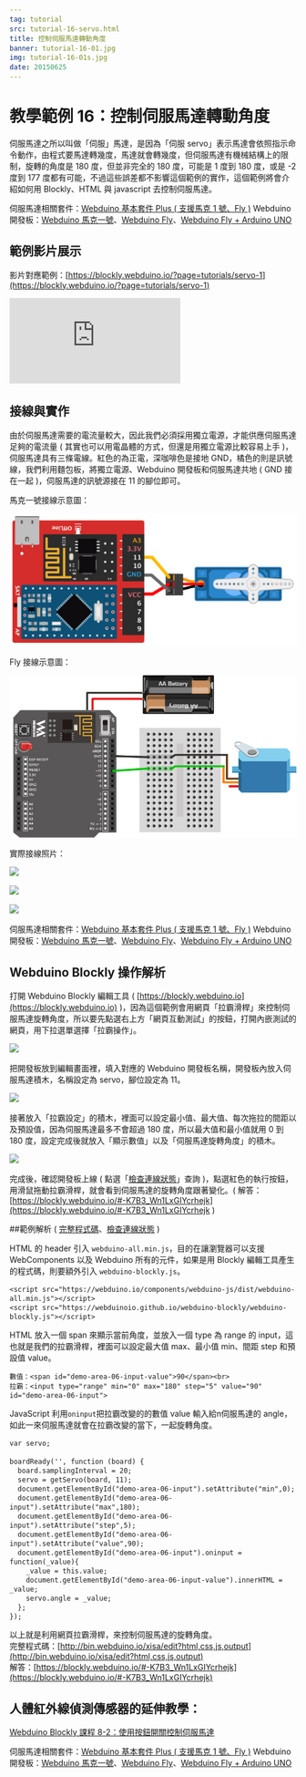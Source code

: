 ```yaml
---
tag: tutorial
src: tutorial-16-servo.html
title: 控制伺服馬達轉動角度
banner: tutorial-16-01.jpg
img: tutorial-16-01s.jpg
date: 20150625
---
```


<!-- @@master  = ../../_layout.html-->

<!-- @@block  =  meta-->

<title>教學範例 16：控制伺服馬達轉動角度 :::: Webduino = Web × Arduino</title>

<meta name="description" content="人體紅外線偵測傳感器 ( PIR ) 可以偵測紅外線的反應變化，當接收到人體發射的紅外線，就會觸發相對應的動作，這個範例利用 Webduino，在人體紅外線傳感器接收到訊號時，觸發網頁的燈泡亮起，同時也讓 LED 燈發光。">

<meta itemprop="description" content="人體紅外線偵測傳感器 ( PIR ) 可以偵測紅外線的反應變化，當接收到人體發射的紅外線，就會觸發相對應的動作，這個範例利用 Webduino，在人體紅外線傳感器接收到訊號時，觸發網頁的燈泡亮起，同時也讓 LED 燈發光。">

<meta property="og:description" content="人體紅外線偵測傳感器 ( PIR ) 可以偵測紅外線的反應變化，當接收到人體發射的紅外線，就會觸發相對應的動作，這個範例利用 Webduino，在人體紅外線傳感器接收到訊號時，觸發網頁的燈泡亮起，同時也讓 LED 燈發光。">

<meta property="og:title" content="教學範例 16：控制伺服馬達轉動角度" >

<meta property="og:url" content="https://webduino.io/tutorials/tutorial-16-servo.html">

<meta property="og:image" content="https://webduino.io/img/tutorials/tutorial-16-01s.jpg">

<meta itemprop="image" content="https://webduino.io/img/tutorials/tutorial-16-01s.jpg">

<include src="../_include-tutorials.html"></include>

<!-- @@close-->

<!-- @@block  =  preAndNext-->

<include src="../_include-tutorials-content.html"></include>

<!-- @@close-->

<!-- @@block  =  tutorials-->

# 教學範例 16：控制伺服馬達轉動角度

伺服馬達之所以叫做「伺服」馬達，是因為「伺服 servo」表示馬達會依照指示命令動作，由程式要馬達轉幾度，馬達就會轉幾度，但伺服馬達有機械結構上的限制，旋轉的角度是 180 度，但並非完全的 180 度，可能是 1 度到 180 度，或是 -2 度到 177 度都有可能，不過這些誤差都不影響這個範例的實作，這個範例將會介紹如何用 Blockly、HTML 與 javascript 去控制伺服馬達。

<div class="buy-this">
	<span>伺服馬達相關套件：<a href="https://webduino.io/buy/webduino-package-plus.html" target="_blank">Webduino 基本套件 Plus ( 支援馬克 1 號、Fly )</a></span>
	<span>Webduino 開發板：<a href="https://webduino.io/buy/component-webduino-v1.html" target="_blank">Webduino 馬克一號</a>、<a href="https://webduino.io/buy/component-webduino-fly.html" target="_blank">Webduino Fly</a>、<a href="https://webduino.io/buy/component-webduino-uno-fly.html" target="_blank">Webduino Fly + Arduino UNO</a></span>
</div>

## 範例影片展示

影片對應範例：[https://blockly.webduino.io/?page=tutorials/servo-1](https://blockly.webduino.io/?page=tutorials/servo-1) 

<iframe class="youtube" src="https://www.youtube.com/embed/Dar2pSWCSL8" frameborder="0" allowfullscreen></iframe>

## 接線與實作

由於伺服馬達需要的電流量較大，因此我們必須採用獨立電源，才能供應伺服馬達足夠的電流量 ( 其實也可以用電晶體的方式，但還是用獨立電源比較容易上手 )，伺服馬達具有三條電線。紅色的為正電，深咖啡色是接地 GND，橘色的則是訊號線，我們利用麵包板，將獨立電源、Webduino 開發板和伺服馬達共地 ( GND 接在一起 )，伺服馬達的訊號源接在 11 的腳位即可。

馬克一號接線示意圖：

![](../img/tutorials/tutorial-16-02.jpg)

Fly 接線示意圖：

![](../img/tutorials/tutorial-16-02-fly.jpg)

實際接線照片：

![](../img/tutorials/tutorial-16-03.jpg)

![](../img/tutorials/tutorial-16-04.jpg)

![](../img/tutorials/tutorial-16-05.jpg)

<div class="buy-this">
	<span>伺服馬達相關套件：<a href="https://webduino.io/buy/webduino-package-plus.html" target="_blank">Webduino 基本套件 Plus ( 支援馬克 1 號、Fly )</a></span>
	<span>Webduino 開發板：<a href="https://webduino.io/buy/component-webduino-v1.html" target="_blank">Webduino 馬克一號</a>、<a href="https://webduino.io/buy/component-webduino-fly.html" target="_blank">Webduino Fly</a>、<a href="https://webduino.io/buy/component-webduino-uno-fly.html" target="_blank">Webduino Fly + Arduino UNO</a></span>
</div>

## Webduino Blockly 操作解析

打開 Webduino Blockly 編輯工具 ( [https://blockly.webduino.io](https://blockly.webduino.io) )，因為這個範例會用網頁「拉霸滑桿」來控制伺服馬達旋轉角度，所以要先點選右上方「網頁互動測試」的按鈕，打開內嵌測試的網頁，用下拉選單選擇「拉霸操作」。

![](../img/tutorials/tutorial-16-06.jpg)

把開發板放到編輯畫面裡，填入對應的 Webduino 開發板名稱，開發板內放入伺服馬達積木，名稱設定為 servo，腳位設定為 11。

![](../img/tutorials/tutorial-16-07.jpg)

接著放入「拉霸設定」的積木，裡面可以設定最小值、最大值、每次拖拉的間距以及預設值，因為伺服馬達最多不會超過 180 度，所以最大值和最小值就用 0 到 180 度，設定完成後就放入「顯示數值」以及「伺服馬達旋轉角度」的積木。

![](../img/tutorials/tutorial-16-08.jpg)

完成後，確認開發板上線 ( 點選「[檢查連線狀態](https://webduino.io/device.html)」查詢 )，點選紅色的執行按鈕，用滑鼠拖動拉霸滑桿，就會看到伺服馬達的旋轉角度跟著變化。( 解答：[https://blockly.webduino.io/#-K7B3_Wn1LxGIYcrhejk](https://blockly.webduino.io/#-K7B3_Wn1LxGIYcrhejk )

##範例解析 ( [完整程式碼](http://bin.webduino.io/xisa/edit?html,css,js,output)、[檢查連線狀態](https://webduino.io/device.html) )

HTML 的 header 引入 `webduino-all.min.js`，目的在讓瀏覽器可以支援 WebComponents 以及 Webduino 所有的元件，如果是用 Blockly 編輯工具產生的程式碼，則要額外引入 `webduino-blockly.js`。

	<script src="https://webduino.io/components/webduino-js/dist/webduino-all.min.js"></script>
	<script src="https://webduinoio.github.io/webduino-blockly/webduino-blockly.js"></script>

HTML 放入一個 span 來顯示當前角度，並放入一個 type 為 range 的 input，這也就是我們的拉霸滑桿，裡面可以設定最大值 max、最小值 min、間距 step 和預設值 value。

	數值：<span id="demo-area-06-input-value">90</span><br>
	拉霸：<input type="range" min="0" max="180" step="5" value="90" id="demo-area-06-input">

JavaScript 利用`oninput`把拉霸改變的的數值 value 輸入給n伺服馬達的 angle，如此一來伺服馬達就會在拉霸改變的當下，一起旋轉角度。

	var servo;

	boardReady('', function (board) {
	  board.samplingInterval = 20;
	  servo = getServo(board, 11);
	  document.getElementById("demo-area-06-input").setAttribute("min",0);
	  document.getElementById("demo-area-06-input").setAttribute("max",180);
	  document.getElementById("demo-area-06-input").setAttribute("step",5);
	  document.getElementById("demo-area-06-input").setAttribute("value",90);
	  document.getElementById("demo-area-06-input").oninput = function(_value){
	    _value = this.value;
	    document.getElementById("demo-area-06-input-value").innerHTML = _value;
	    servo.angle = _value;
	  };
	});

以上就是利用網頁拉霸滑桿，來控制伺服馬達的旋轉角度。   
完整程式碼：[http://bin.webduino.io/xisa/edit?html,css,js,output](http://bin.webduino.io/xisa/edit?html,css,js,output)  
解答：[https://blockly.webduino.io/#-K7B3_Wn1LxGIYcrhejk](https://blockly.webduino.io/#-K7B3_Wn1LxGIYcrhejk)

## 人體紅外線偵測傳感器的延伸教學：

[Webduino Blockly 課程 8-2：使用按鈕開關控制伺服馬達](https://blockly.webduino.io/?lang=zh-hant&page=tutorials/servo-2#-Jw01xYLefgu_1IvUaVM)

<div class="buy-this">
	<span>伺服馬達相關套件：<a href="https://webduino.io/buy/webduino-package-plus.html" target="_blank">Webduino 基本套件 Plus ( 支援馬克 1 號、Fly )</a></span>
	<span>Webduino 開發板：<a href="https://webduino.io/buy/component-webduino-v1.html" target="_blank">Webduino 馬克一號</a>、<a href="https://webduino.io/buy/component-webduino-fly.html" target="_blank">Webduino Fly</a>、<a href="https://webduino.io/buy/component-webduino-uno-fly.html" target="_blank">Webduino Fly + Arduino UNO</a></span>
</div>  


<!-- @@close-->